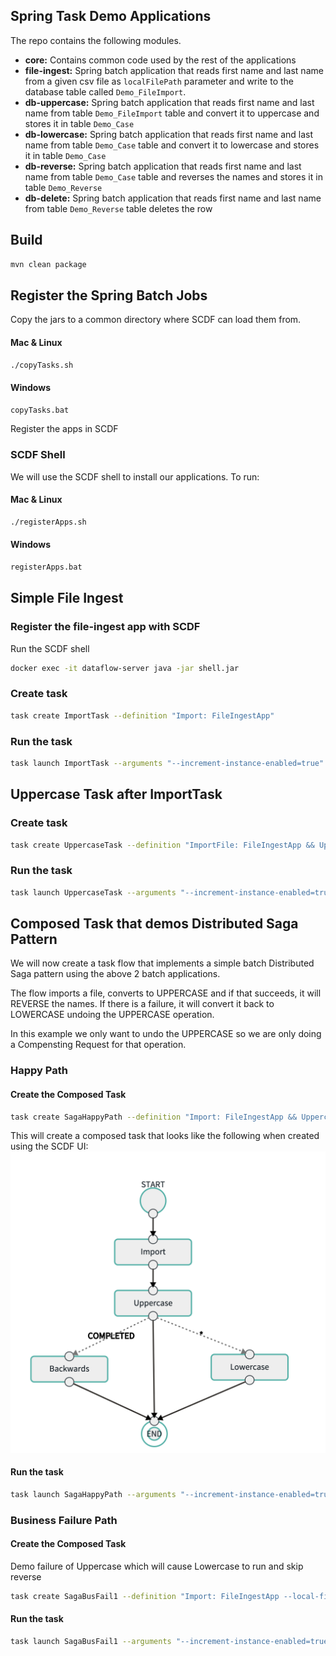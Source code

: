 ## Spring Task Demo Applications

The repo contains the following modules.

- **core:** Contains common code used by the rest of the applications
- **file-ingest:** Spring batch application that reads first name and last name from a given csv file as `localFilePath` parameter and write to the database table called `Demo_FileImport`. 
- **db-uppercase:** Spring batch application that reads first name and last name from table `Demo_FileImport` table and convert it to uppercase and stores it in table `Demo_Case`
- **db-lowercase:** Spring batch application that reads first name and last name from table `Demo_Case` table and convert it to lowercase and stores it in table `Demo_Case`
- **db-reverse:** Spring batch application that reads first name and last name from table `Demo_Case` table and reverses the names and stores it in table `Demo_Reverse`
- **db-delete:** Spring batch application that reads first name and last name from table `Demo_Reverse` table deletes the row

## Build

```bash
mvn clean package

```

## Register the Spring Batch Jobs

Copy the jars to a common directory where SCDF can load them from.

#### Mac & Linux
```bash
./copyTasks.sh 
```

#### Windows
```bash
copyTasks.bat 
```

Register the apps in SCDF

### SCDF Shell

We will use the SCDF shell to install our applications. To run:

#### Mac & Linux
```bash
./registerApps.sh 
```

#### Windows
```bash
registerApps.bat 
```

## Simple File Ingest

### Register the file-ingest app with SCDF

Run the SCDF shell
```bash
docker exec -it dataflow-server java -jar shell.jar
```

### Create task
```bash
task create ImportTask --definition "Import: FileIngestApp"
```

### Run the task
```bash
task launch ImportTask --arguments "--increment-instance-enabled=true"
```

## Uppercase Task after ImportTask

### Create task
```bash
task create UppercaseTask --definition "ImportFile: FileIngestApp && Uppercase: UppercaseApp"
```

### Run the task
```bash
task launch UppercaseTask --arguments "--increment-instance-enabled=true"
```

## Composed Task that demos Distributed Saga Pattern
We will now create a task flow that implements a simple batch Distributed Saga pattern using the above 2 batch applications.

The flow imports a file, converts to UPPERCASE and if that succeeds, it will REVERSE the names. If there is a failure, it will 
convert it back to LOWERCASE undoing the UPPERCASE operation.
   
In this example we only want to undo the UPPERCASE so we are only doing a Compensting Request for that operation.

### Happy Path  
#### Create the Composed Task 
```bash
task create SagaHappyPath --definition "Import: FileIngestApp && Uppercase: UppercaseApp 'COMPLETED'->Reverse: ReverseApp '*'->Lowercase: LowercaseApp"
```

This will create a composed task that looks like the following when created using the SCDF UI:
![alt text](ComposedFlow.png)

#### Run the task
```bash
task launch SagaHappyPath --arguments "--increment-instance-enabled=true"
```

### Business Failure Path  
#### Create the Composed Task 
Demo failure of Uppercase which will cause Lowercase to run and skip reverse
```bash
task create SagaBusFail1 --definition "Import: FileIngestApp --local-file-path=classpath:bf-names.csv && Uppercase: UppercaseApp 'COMPLETED'->Reverse: ReverseApp '*'->Lowercase: LowercaseApp"
```

#### Run the task
```bash
task launch SagaBusFail1 --arguments "--increment-instance-enabled=true"
```
